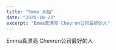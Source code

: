 ```yaml
---
title: "Emma 大姐"
date: "2025-10-23"
excerpt: "Emma真漂亮 Chevron公司最好的人"
---
```


Emma真漂亮 Chevron公司最好的人
